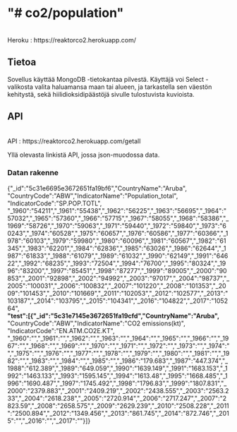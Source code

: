 

<h1>"# co2/population" <br></h1>
<br>Heroku : https://reaktorco2.herokuapp.com/ 
<br>
<h2>Tietoa </h2>
<p>Sovellus käyttää MongoDB -tietokantaa pilvestä. Käyttäjä voi Select -valikosta valita haluamansa maan tai alueen, ja tarkastella sen väestön kehitystä, sekä hiilidioksidipäästöjä sivulle tulostuvista kuvioista.  </p>
<h2>API</h2>
<br>API : https://reaktorco2.herokuapp.com/getall
<p>Yllä olevasta linkistä API, jossa json-muodossa data. </p>
<h3>Datan rakenne</h3>
{"_id":"5c31e6695e3672651fa19bf6","CountryName":"Aruba",<br>
"CountryCode":"ABW","IndicatorName":"Population_total",<br>
"IndicatorCode":"SP.POP.TOTL",<br>
"_1960":"54211","_1961":"55438","_1962":"56225","_1963":"56695","_1964":"57032","_1965":"57360","_1966":"57715","_1967":"58055","_1968":"58386","_1969":"58726","_1970":"59063","_1971":"59440","_1972":"59840","_1973":"60243","_1974":"60528","_1975":"60657","_1976":"60586","_1977":"60366","_1978":"60103","_1979":"59980","_1980":"60096","_1981":"60567","_1982":"61345","_1983":"62201","_1984":"62836","_1985":"63026","_1986":"62644","_1987":"61833","_1988":"61079","_1989":"61032","_1990":"62149","_1991":"64622","_1992":"68235","_1993":"72504","_1994":"76700","_1995":"80324","_1996":"83200","_1997":"85451","_1998":"87277","_1999":"89005","_2000":"90853","_2001":"92898","_2002":"94992","_2003":"97017","_2004":"98737","_2005":"100031","_2006":"100832","_2007":"101220","_2008":"101353","_2009":"101453","_2010":"101669","_2011":"102053","_2012":"102577","_2013":"103187","_2014":"103795","_2015":"104341","_2016":"104822","_2017":"105264",<br>
<b>"test":[{"_id":"5c31e7145e3672651fa19cfd","CountryName":"Aruba",<br></b>
"CountryCode":"ABW","IndicatorName":"CO2 emissions(kt)",<br>
"IndicatorCode":"EN.ATM.CO2E.KT",<br>
"_1960":"","_1961":"","_1962":"","_1963":"","_1964":"","_1965":"","_1966":"","_1967":"","_1968":"","_1969":"","_1970":"","_1971":"","_1972":"","_1973":"","_1974":"","_1975":"","_1976":"","_1977":"","_1978":"","_1979":"","_1980":"","_1981":"","_1982":"","_1983":"","_1984":"","_1985":"","_1986":"179.683","_1987":"447.374","_1988":"612.389","_1989":"649.059","_1990":"1639.149","_1991":"1683.153","_1992":"1463.133","_1993":"1595.145","_1994":"1613.48","_1995":"1668.485","_1996":"1690.487","_1997":"1745.492","_1998":"1796.83","_1999":"1807.831","_2000":"2379.883","_2001":"2409.219","_2002":"2438.555","_2003":"2563.233","_2004":"2618.238","_2005":"2720.914","_2006":"2717.247","_2007":"2823.59","_2008":"2658.575","_2009":"2629.239","_2010":"2508.228","_2011":"2500.894","_2012":"1349.456","_2013":"861.745","_2014":"872.746","_2015":"","_2016":"","_2017":""}]}
